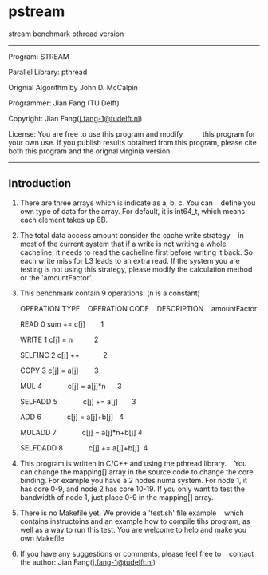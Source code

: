 # pstream
stream benchmark pthread version

--------------------------------------------------------------

 Program: STREAM
 
 Parallel Library: pthread
 
 Orignial Algorithm by John D. McCalpin
 
 Programmer: Jian Fang (TU Delft)
 
 Copyright: Jian Fang(j.fang-1@tudelft.nl)
 
 License: You are free to use this program and modify
          this program for your own use. If you publish
          results obtained from this program, please
          cite both this program and the orignal virginia
          version.

--------------------------------------------------------------


## Introduction

1. There are three arrays which is indicate as a, b, c. You can
   define you own type of data for the array. For default, it is
   int64_t, which means each element takes up 8B.

2. The total data access amount consider the cache write strategy
   in most of the current system that if a write is not writing a
   whole cacheline, it needs to read the cacheline first before 
   writing it back. So each write miss for L3 leads to an extra
   read. If the system you are testing is not using this strategy,
   please modify the calculation method or the 'amountFactor'.

3. This benchmark contain 9 operations:   (n is a constant)

    OPERATION TYPE    OPERATION CODE    DESCRIPTION    amountFactor
    
    READ                  0             sum += c[j]        1
    
    WRITE                 1             c[j] = n           2
    
    SELFINC               2             c[j] ++            2
    
    COPY                  3             c[j] = a[j]        3
    
    MUL                   4             c[j] = a[j]*n      3
    
    SELFADD               5             c[j] += a[j]       3
    
    ADD                   6             c[j] = a[j]+b[j]   4
    
    MULADD                7             c[j] = a[j]*n+b[j] 4
    
    SELFDADD              8             c[j] += a[j]+b[j]  4
    
    
4. This program is written in C/C++ and using the pthread library.
   You can change the mapping[] array in the source code to
   change the core binding. For example you have a 2 nodes numa
   system. For node 1, it has core 0-9, and node 2 has core
   10-19. If you only want to test the bandwidth of node 1,
   just place 0-9 in the mapping[] array.
   
5. There is no Makefile yet. We provide a 'test.sh' file example
   which contains instructoins and an example how to compile tihs
   program, as well as a way to run this test. You are welcome to
   help and make you own Makefile.
   
6. If you have any suggestions or comments, please feel free to
   contact the author:
   Jian Fang(j.fang-1@tudelft.nl)
